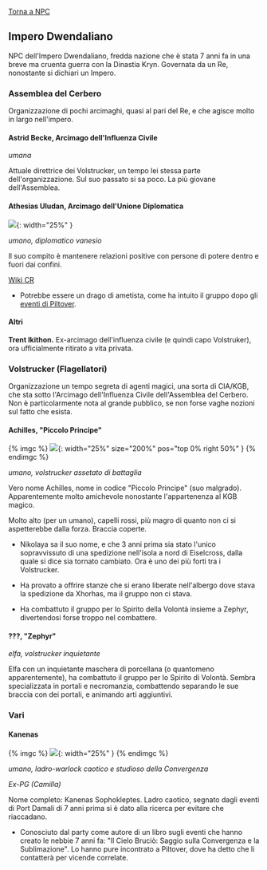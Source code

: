 [Torna a NPC](../npc)

## Impero Dwendaliano

NPC dell'Impero Dwendaliano, fredda nazione che è stata 7 anni fa in una breve ma cruenta guerra con la Dinastia Kryn. Governata da un Re, nonostante si dichiari un Impero.

### Assemblea del Cerbero

Organizzazione di pochi arcimaghi, quasi al pari del Re, e che agisce molto in largo nell'impero.

#### Astrid Becke, Arcimago dell'Influenza Civile

*umana*

Attuale direttrice dei Volstrucker, un tempo lei stessa parte dell'organizzazione. Sul suo passato si sa poco. La più giovane dell'Assemblea.

#### Athesias Uludan, Arcimago dell'Unione Diplomatica

![]({{site.data.img.athesias_uludan}}){: width="25%" }

*umano, diplomatico vanesio*

Il suo compito è mantenere relazioni positive con persone di potere dentro e fuori dai confini.

[Wiki CR](https://criticalrole.fandom.com/wiki/Athesias_Uludan)

- Potrebbe essere un drago di ametista, come ha intuito il gruppo dopo gli [eventi di Piltover]({{site.baseurl}}/xho/sessioni#sessione-31).


#### Altri

**Trent Ikithon.** Ex-arcimago dell'influenza civile (e quindi capo Volstruker), ora ufficialmente ritirato a vita privata.

### Volstrucker (Flagellatori)

Organizzazione un tempo segreta di agenti magici, una sorta di CIA/KGB, che sta sotto l'Arcimago dell'Influenza Civile dell'Assemblea del Cerbero. Non è particolarmente nota al grande pubblico, se non forse vaghe nozioni sul fatto che esista.

#### Achilles, "Piccolo Principe"

{% imgc %}
![]({{site.data.img.achilles}}){: width="25%" size="200%" pos="top 0% right 50%" }
{% endimgc %}


*umano, volstrucker assetato di battaglia*

Vero nome Achilles, nome in codice "Piccolo Principe" (suo malgrado). Apparentemente molto amichevole nonostante l'appartenenza al KGB magico.

Molto alto (per un umano), capelli rossi, più magro di quanto non ci si aspetterebbe dalla forza. Braccia coperte.

- Nikolaya sa il suo nome, e che 3 anni prima sia stato l'unico sopravvissuto di una spedizione nell'isola a nord di Eiselcross, dalla quale si dice sia tornato cambiato. Ora è uno dei più forti tra i Volstrucker.

- Ha provato a offrire stanze che si erano liberate nell'albergo dove stava la spedizione da Xhorhas, ma il gruppo non ci stava.

- Ha combattuto il gruppo per lo Spirito della Volontà insieme a Zephyr, divertendosi forse troppo nel combattere.

#### ???, "Zephyr"

*elfa, volstrucker inquietante*

Elfa con un inquietante maschera di porcellana (o quantomeno apparentemente), ha combattuto il gruppo per lo Spirito di Volontà. Sembra specializzata in portali e necromanzia, combattendo separando le sue braccia con dei portali, e animando arti aggiuntivi.

### Vari

#### Kanenas

{% imgc %}
![]({{site.data.img.kanenas}}){: width="25%" }
{% endimgc %}

*umano, ladro-warlock caotico e studioso della Convergenza*

*Ex-PG (Camilla)*

Nome completo: Kanenas Sophokleptes. Ladro caotico, segnato dagli eventi di Port Damali di 7 anni prima si è dato alla ricerca per evitare che riaccadano.

- Conosciuto dal party come autore di un libro sugli eventi che hanno creato le nebbie 7 anni fa: "Il Cielo Bruciò: Saggio sulla Convergenza e la Sublimazione". Lo hanno pure incontrato a Piltover, dove ha detto che li contatterà per vicende correlate.
